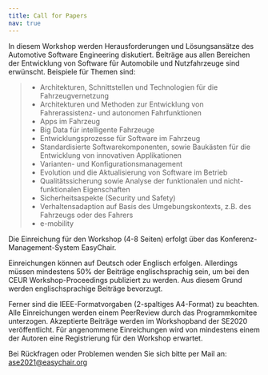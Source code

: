 ```yaml
---
title: Call for Papers
nav: true
---
```


In diesem Workshop werden Herausforderungen und Lösungsansätze des Automotive Software Engineering diskutiert. Beiträge aus allen Bereichen der Entwicklung von Software für Automobile und Nutzfahrzeuge sind erwünscht. Beispiele für Themen sind:

> - Architekturen, Schnittstellen und Technologien für die Fahrzeugvernetzung
> - Architekturen und Methoden zur Entwicklung von Fahrerassistenz- und autonomen Fahrfunktionen
> - Apps im Fahrzeug
> - Big Data für intelligente Fahrzeuge
> - Entwicklungsprozesse für Software im Fahrzeug
> - Standardisierte Softwarekomponenten, sowie Baukästen für die Entwicklung von innovativen Applikationen
> - Varianten- und Konfigurationsmanagement
> - Evolution und die Aktualisierung von Software im Betrieb
> - Qualitätssicherung sowie Analyse der funktionalen und nicht-funktionalen Eigenschaften
> - Sicherheitsaspekte (Security und Safety)   
> - Verhaltensadaption auf Basis des Umgebungskontexts, z.B. des Fahrzeugs oder des Fahrers
> - e-mobility

Die Einreichung für den Workshop (4-8 Seiten) erfolgt über das Konferenz-Management-System EasyChair.

Einreichungen können auf Deutsch oder Englisch erfolgen. Allerdings müssen mindestens 50% der Beiträge englischsprachig sein, um bei den CEUR Workshop-Proceedings publiziert zu werden. Aus diesem Grund werden englischsprachige Beiträge bevorzugt.

Ferner sind die IEEE-Formatvorgaben (2-spaltiges A4-Format) zu beachten. Alle Einreichungen werden einem PeerReview durch das Programmkomitee unterzogen. Akzeptierte Beiträge werden im Workshopband der SE2020 veröffentlicht. Für angenommene Einreichungen wird von mindestens einem der Autoren eine Registrierung für den Workshop erwartet. 

Bei Rückfragen oder Problemen wenden Sie sich bitte per Mail an: ase2021@easychair.org
